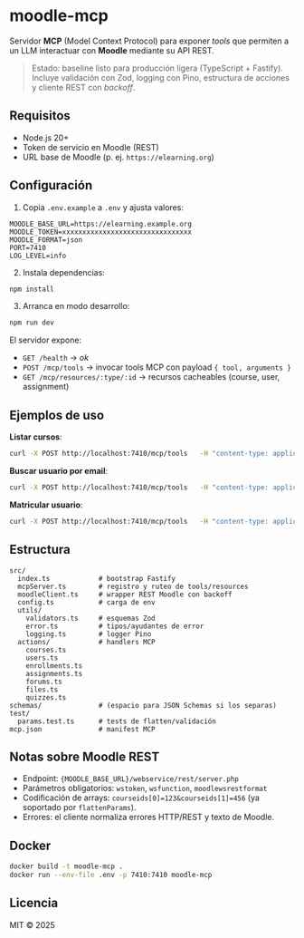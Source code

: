 # moodle-mcp

Servidor **MCP** (Model Context Protocol) para exponer *tools* que permiten a un LLM interactuar con **Moodle** mediante su API REST.

> Estado: baseline listo para producción ligera (TypeScript + Fastify). Incluye validación con Zod, logging con Pino, estructura de acciones y cliente REST con *backoff*.

## Requisitos
- Node.js 20+
- Token de servicio en Moodle (REST)
- URL base de Moodle (p. ej. `https://elearning.org`)

## Configuración
1. Copia `.env.example` a `.env` y ajusta valores:
```
MOODLE_BASE_URL=https://elearning.example.org
MOODLE_TOKEN=xxxxxxxxxxxxxxxxxxxxxxxxxxxxxxxx
MOODLE_FORMAT=json
PORT=7410
LOG_LEVEL=info
```

2. Instala dependencias:
```bash
npm install
```

3. Arranca en modo desarrollo:
```bash
npm run dev
```
El servidor expone:
- `GET /health` → *ok*
- `POST /mcp/tools` → invocar tools MCP con payload `{ tool, arguments }`
- `GET /mcp/resources/:type/:id` → recursos cacheables (course, user, assignment)

## Ejemplos de uso

**Listar cursos**:
```bash
curl -X POST http://localhost:7410/mcp/tools   -H "content-type: application/json"   -d '{"tool":"list_courses","arguments":{"search":"prospectiva","limit":10}}'
```

**Buscar usuario por email**:
```bash
curl -X POST http://localhost:7410/mcp/tools   -H "content-type: application/json"   -d '{"tool":"get_user_by_email","arguments":{"email":"alguien@org.org"}}'
```

**Matricular usuario**:
```bash
curl -X POST http://localhost:7410/mcp/tools   -H "content-type: application/json"   -d '{"tool":"enroll_user","arguments":{"userid":123,"courseid":456,"roleid":5}}'
```

## Estructura
```
src/
  index.ts            # bootstrap Fastify
  mcpServer.ts        # registro y ruteo de tools/resources
  moodleClient.ts     # wrapper REST Moodle con backoff
  config.ts           # carga de env
  utils/
    validators.ts     # esquemas Zod
    error.ts          # tipos/ayudantes de error
    logging.ts        # logger Pino
  actions/            # handlers MCP
    courses.ts
    users.ts
    enrollments.ts
    assignments.ts
    forums.ts
    files.ts
    quizzes.ts
schemas/              # (espacio para JSON Schemas si los separas)
test/
  params.test.ts      # tests de flatten/validación
mcp.json              # manifest MCP
```

## Notas sobre Moodle REST
- Endpoint: `{MOODLE_BASE_URL}/webservice/rest/server.php`
- Parámetros obligatorios: `wstoken`, `wsfunction`, `moodlewsrestformat`
- Codificación de arrays: `courseids[0]=123&courseids[1]=456` (ya soportado por `flattenParams`).
- Errores: el cliente normaliza errores HTTP/REST y texto de Moodle.

## Docker
```bash
docker build -t moodle-mcp .
docker run --env-file .env -p 7410:7410 moodle-mcp
```

## Licencia
MIT © 2025
